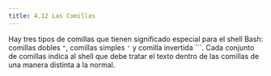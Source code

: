 ```yaml
---
title: 4.12 Las Comillas
---
```


Hay tres tipos de comillas que tienen significado especial para el shell Bash: comillas dobles `"`, comillas simples `'` y comilla invertida ```. Cada conjunto de comillas indica al shell que debe tratar el texto dentro de las comillas de una manera distinta a la normal.
